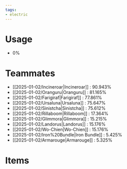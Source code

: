 ```yaml
---
tags:
- electric
---
```

# Usage
- 0%
# Teammates
- [[2025-01-02/Incineroar|Incineroar]] : 90.943%
- [[2025-01-02/Oranguru|Oranguru]] : 81.165%
- [[2025-01-02/Farigiraf|Farigiraf]] : 77.861%
- [[2025-01-02/Ursaluna|Ursaluna]] : 75.647%
- [[2025-01-02/Sinistcha|Sinistcha]] : 75.612%
- [[2025-01-02/Rillaboom|Rillaboom]] : 17.364%
- [[2025-01-02/Glimmora|Glimmora]] : 15.215%
- [[2025-01-02/Landorus|Landorus]] : 15.176%
- [[2025-01-02/Wo-Chien|Wo-Chien]] : 15.176%
- [[2025-01-02/Iron%20Bundle|Iron Bundle]] : 5.425%
- [[2025-01-02/Armarouge|Armarouge]] : 5.325%
# Items